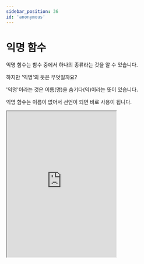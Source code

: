 ```yaml
---
sidebar_position: 36
id: 'anonymous'
---
```


# 익명 함수

익명 함수는 함수 중에서 하나의 종류라는 것을 알 수 있습니다.

하지만 '익명'의 뜻은 무엇일까요?

'익명'이라는 것은 이름(명)을 숨기다(익)이라는 뜻이 있습니다.

익명 함수는 이름이 없어서 선언이 되면 바로 사용이 됩니다.

<iframe title="Python Playground" src="https://trinket.io/embed/python3/215ca4e0af" height="400" />

## Lambda

파이썬에서 익명 함수를 선언하기 위하여 `lambda`라는 키워드를 사용합니다.

`lambda` 뒤에 매개변수가 오고 변환할 값이 매개변수와 `:` 뒤에 있으면 익명 함수 형태가 완성됩니다.

1개 이상 매개변수를 사용하고 싶다면 변수 사이에 `,`를 삽입하세요.

<iframe title="Python Playground" src="https://trinket.io/embed/python3/ad432c8141" height="400" />
